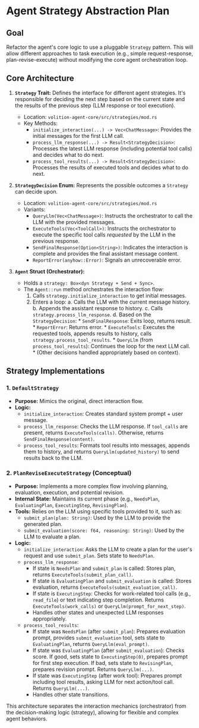 # Agent Strategy Abstraction Plan

## Goal

Refactor the agent's core logic to use a pluggable `Strategy` pattern. This will allow different approaches to task execution (e.g., simple request-response, plan-revise-execute) without modifying the core agent orchestration loop.

## Core Architecture

1.  **`Strategy` Trait:** Defines the interface for different agent strategies. It's responsible for deciding the next step based on the current state and the results of the previous step (LLM response or tool execution).
    *   Location: `volition-agent-core/src/strategies/mod.rs`
    *   Key Methods:
        *   `initialize_interaction(...) -> Vec<ChatMessage>`: Provides the initial messages for the first LLM call.
        *   `process_llm_response(...) -> Result<StrategyDecision>`: Processes the latest LLM response (including potential tool calls) and decides what to do next.
        *   `process_tool_results(...) -> Result<StrategyDecision>`: Processes the results of executed tools and decides what to do next.

2.  **`StrategyDecision` Enum:** Represents the possible outcomes a `Strategy` can decide upon.
    *   Location: `volition-agent-core/src/strategies/mod.rs`
    *   Variants:
        *   `QueryLlm(Vec<ChatMessage>)`: Instructs the orchestrator to call the LLM with the provided messages.
        *   `ExecuteTools(Vec<ToolCall>)`: Instructs the orchestrator to execute the specific tool calls *requested* by the LLM in the previous response.
        *   `SendFinalResponse(Option<String>)`: Indicates the interaction is complete and provides the final assistant message content.
        *   `ReportError(anyhow::Error)`: Signals an unrecoverable error.

3.  **`Agent` Struct (Orchestrator):**
    *   Holds a `strategy: Box<dyn Strategy + Send + Sync>`.
    *   The `Agent::run` method orchestrates the interaction flow:
        1. Calls `strategy.initialize_interaction` to get initial messages.
        2. Enters a loop:
            a. Calls the LLM with the current message history.
            b. Appends the assistant response to history.
            c. Calls `strategy.process_llm_response`.
            d. Based on the `StrategyDecision`:
                *   `SendFinalResponse`: Exits loop, returns result.
                *   `ReportError`: Returns error.
                *   `ExecuteTools`: Executes the requested tools, appends results to history, calls `strategy.process_tool_results`.
                *   `QueryLlm` (from `process_tool_results`): Continues the loop for the next LLM call.
                *   (Other decisions handled appropriately based on context).

## Strategy Implementations

### 1. `DefaultStrategy`

*   **Purpose:** Mimics the original, direct interaction flow.
*   **Logic:**
    *   `initialize_interaction`: Creates standard system prompt + user message.
    *   `process_llm_response`: Checks the LLM response. If `tool_calls` are present, returns `ExecuteTools(calls)`. Otherwise, returns `SendFinalResponse(content)`.
    *   `process_tool_results`: Formats tool results into messages, appends them to history, and returns `QueryLlm(updated_history)` to send results back to the LLM.

### 2. `PlanReviseExecuteStrategy` (Conceptual)

*   **Purpose:** Implements a more complex flow involving planning, evaluation, execution, and potential revision.
*   **Internal State:** Maintains its current phase (e.g., `NeedsPlan`, `EvaluatingPlan`, `ExecutingStep`, `RevisingPlan`).
*   **Tools:** Relies on the LLM using specific tools provided to it, such as:
    *   `submit_plan(plan: String)`: Used by the LLM to provide the generated plan.
    *   `submit_evaluation(score: f64, reasoning: String)`: Used by the LLM to evaluate a plan.
*   **Logic:**
    *   `initialize_interaction`: Asks the LLM to create a plan for the user's request and use `submit_plan`. Sets state to `NeedsPlan`.
    *   `process_llm_response`:
        *   If state is `NeedsPlan` and `submit_plan` is called: Stores plan, returns `ExecuteTools(submit_plan_call)`.
        *   If state is `EvaluatingPlan` and `submit_evaluation` is called: Stores evaluation, returns `ExecuteTools(submit_evaluation_call)`.
        *   If state is `ExecutingStep`: Checks for work-related tool calls (e.g., `read_file`) or text indicating step completion. Returns `ExecuteTools(work_calls)` or `QueryLlm(prompt_for_next_step)`.
        *   Handles other states and unexpected LLM responses appropriately.
    *   `process_tool_results`:
        *   If state was `NeedsPlan` (after `submit_plan`): Prepares evaluation prompt, provides `submit_evaluation` tool, sets state to `EvaluatingPlan`, returns `QueryLlm(eval_prompt)`.
        *   If state was `EvaluatingPlan` (after `submit_evaluation`): Checks score. If good, sets state to `ExecutingStep(0)`, prepares prompt for first step execution. If bad, sets state to `RevisingPlan`, prepares revision prompt. Returns `QueryLlm(...)`.
        *   If state was `ExecutingStep` (after work tool): Prepares prompt including tool results, asking LLM for next action/tool call. Returns `QueryLlm(...)`.
        *   Handles other state transitions.

This architecture separates the interaction mechanics (orchestrator) from the decision-making logic (strategy), allowing for flexible and complex agent behaviors.
